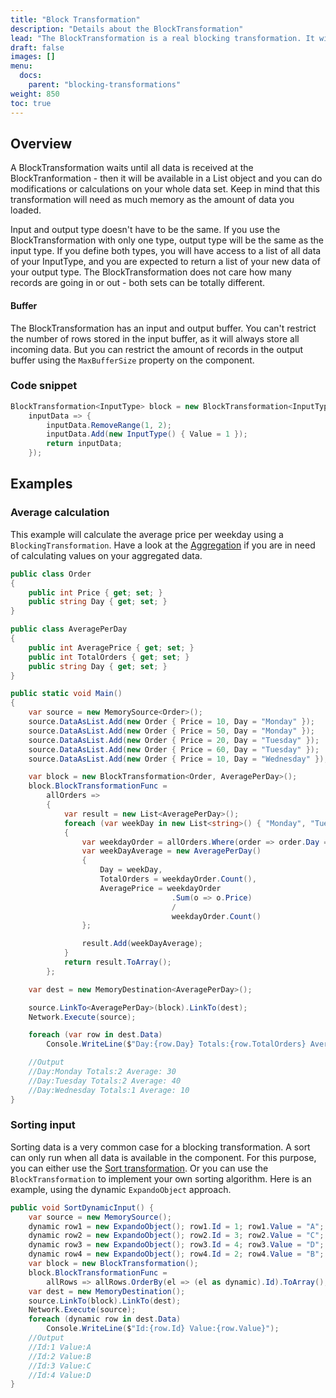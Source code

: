 ```yaml
---
title: "Block Transformation"
description: "Details about the BlockTransformation"
lead: "The BlockTransformation is a real blocking transformation. It will block processing until all records arrived, and use up as much memory as needed to store the incoming rows. After this, all rows are written into the output. "
draft: false
images: []
menu:
  docs:
    parent: "blocking-transformations"
weight: 850
toc: true
---
```



## Overview

A BlockTransformation waits until all data is received at the BlockTranformation - then it will be available in a List object and you can do modifications or calculations on your whole data set. Keep in mind that this transformation will need as much memory as the amount of data you loaded. 

Input and output type doesn't have to be the same. If you use the BlockTransformation with only one type, output type will be the same as the input type. If you define both types, you will have access to a list of all data of your InputType, and you are expected to return a list of your new data of your output type. The BlockTransformation does not care how many records are going in or out - both sets can be totally different. 

#### Buffer 

The BlockTransformation has an input and output buffer. You can't restrict the number of rows stored in the input buffer, as it will always store all incoming data. But you can restrict the amount of records in the output buffer using the `MaxBufferSize` property on the component. 

### Code snippet 

```C#
BlockTransformation<InputType> block = new BlockTransformation<InputType>(
    inputData => {
        inputData.RemoveRange(1, 2);
        inputData.Add(new InputType() { Value = 1 });
        return inputData;
    });
```

## Examples

### Average calculation 

This example will calculate the average price per weekday using a `BlockingTransformation`. Have a look at the [Aggregation](/docs/blocking-transformations/aggregation/) if you are in need of calculating values on your aggregated data. 

```C#
public class Order
{
    public int Price { get; set; }
    public string Day { get; set; }
}

public class AveragePerDay
{
    public int AveragePrice { get; set; }
    public int TotalOrders { get; set; }
    public string Day { get; set; }
}

public static void Main()
{
    var source = new MemorySource<Order>();
    source.DataAsList.Add(new Order { Price = 10, Day = "Monday" });
    source.DataAsList.Add(new Order { Price = 50, Day = "Monday" });
    source.DataAsList.Add(new Order { Price = 20, Day = "Tuesday" });
    source.DataAsList.Add(new Order { Price = 60, Day = "Tuesday" });
    source.DataAsList.Add(new Order { Price = 10, Day = "Wednesday" });

    var block = new BlockTransformation<Order, AveragePerDay>();
    block.BlockTransformationFunc =
        allOrders =>
        {
            var result = new List<AveragePerDay>();
            foreach (var weekDay in new List<string>() { "Monday", "Tuesday", "Wednesday" })
            {
                var weekdayOrder = allOrders.Where(order => order.Day == weekDay);
                var weekDayAverage = new AveragePerDay()
                {
                    Day = weekDay,
                    TotalOrders = weekdayOrder.Count(),
                    AveragePrice = weekdayOrder
                                    .Sum(o => o.Price)
                                    /
                                    weekdayOrder.Count()
                };

                result.Add(weekDayAverage);
            }
            return result.ToArray();
        };

    var dest = new MemoryDestination<AveragePerDay>();

    source.LinkTo<AveragePerDay>(block).LinkTo(dest);
    Network.Execute(source);

    foreach (var row in dest.Data)
        Console.WriteLine($"Day:{row.Day} Totals:{row.TotalOrders} Average:{row.AveragePrice}");

    //Output
    //Day:Monday Totals:2 Average: 30
    //Day:Tuesday Totals:2 Average: 40
    //Day:Wednesday Totals:1 Average: 10
}
```

### Sorting input

Sorting data is a very common case for a blocking transformation. A sort can only run when all data is available in the component. For this purpose, you can either use the [Sort transformation](../sort). Or you can use the `BlockTransformation` to implement your own sorting algorithm. Here is an example, using the dynamic `ExpandoObject` approach.

```C#
public void SortDynamicInput() {
    var source = new MemorySource();
    dynamic row1 = new ExpandoObject(); row1.Id = 1; row1.Value = "A"; source.DataAsList.Add(row1);
    dynamic row2 = new ExpandoObject(); row2.Id = 3; row2.Value = "C"; source.DataAsList.Add(row2);
    dynamic row3 = new ExpandoObject(); row3.Id = 4; row3.Value = "D"; source.DataAsList.Add(row3);
    dynamic row4 = new ExpandoObject(); row4.Id = 2; row4.Value = "B"; source.DataAsList.Add(row4);
    var block = new BlockTransformation();
    block.BlockTransformationFunc =
        allRows => allRows.OrderBy(el => (el as dynamic).Id).ToArray();
    var dest = new MemoryDestination();
    source.LinkTo(block).LinkTo(dest);
    Network.Execute(source);
    foreach (dynamic row in dest.Data)
        Console.WriteLine($"Id:{row.Id} Value:{row.Value}");
    //Output
    //Id:1 Value:A
    //Id:2 Value:B
    //Id:3 Value:C
    //Id:4 Value:D
}
```

